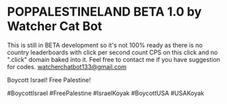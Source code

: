 # POPPALESTINELAND BETA 1.0 by Watcher Cat Bot

This is still in BETA development so it's not 100% ready as there is no country leaderboards with click per second count CPS on this click and no ".click" domain baked into it. Feel free to contact me if you have suggestion for codes. watcherchatbot133@gmail.com

Boycott Israel! Free Palestine!

#BoycottIsrael #FreePalestine #IsraelKoyak #BoycottUSA #USAKoyak
